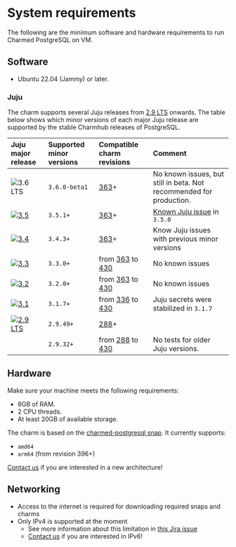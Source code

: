 # System requirements

The following are the minimum software and hardware requirements to run Charmed PostgreSQL on VM.

## Software
* Ubuntu 22.04 (Jammy) or later.

### Juju

The charm supports several Juju releases from [2.9 LTS](https://juju.is/docs/juju/roadmap#juju-juju-29) onwards. The table below shows which minor versions of each major Juju release are supported by the stable Charmhub releases of PostgreSQL.

| Juju major release | Supported minor versions | Compatible charm revisions |Comment |
|:--------|:-----|:-----|:-----|
| ![3.6 LTS] | `3.6.0-beta1` | [363]+ | No known issues, but still in beta. Not recommended for production. |
| [![3.5]](https://juju.is/docs/juju/roadmap#juju-juju-35) | `3.5.1+` | [363]+  | [Known Juju issue](https://bugs.launchpad.net/juju/+bug/2066517) in `3.5.0` |
| [![3.4]](https://juju.is/docs/juju/roadmap#juju-juju-34) | `3.4.3+` | [363]+ | Know Juju issues with previous minor versions |
| [![3.3]](https://juju.is/docs/juju/roadmap#juju-juju-33) | `3.3.0+` | from [363] to [430] | No known issues |
| [![3.2]](https://juju.is/docs/juju/roadmap#juju-juju-32) | `3.2.0+` | from [363] to [430]  | No known issues |
| [![3.1]](https://juju.is/docs/juju/roadmap#juju-juju-31) | `3.1.7+` | from [336] to [430] | Juju secrets were stabilized in `3.1.7` |
| [![2.9 LTS]](https://juju.is/docs/juju/roadmap#juju-juju-29)  | `2.9.49+` | [288]+ | |
|  | `2.9.32+` | from [288] to [430] | No tests for older Juju versions. |

## Hardware

Make sure your machine meets the following requirements:

* 8GB of RAM.
* 2 CPU threads.
* At least 20GB of available storage.

The charm is based on the [charmed-postgresql snap](https://snapcraft.io/charmed-postgresql). It currently supports:
* `amd64`
* `arm64` (from revision 396+)

[Contact us](/t/11863) if you are interested in a new architecture!

## Networking
* Access to the internet is required for downloading required snaps and charms
* Only IPv4 is supported at the moment
  * See more information about this limitation in [this Jira issue](https://warthogs.atlassian.net/browse/DPE-4695)
  * [Contact us](/t/11863) if you are interested in IPv6!

<!-- BADGES -->

[2.9 LTS]: https://img.shields.io/badge/2.9_LTS-%23E95420?label=Juju
[3.1]: https://img.shields.io/badge/3.1-%23E95420?label=Juju
[3.2]: https://img.shields.io/badge/3.2-%23E95420?label=Juju
[3.3]: https://img.shields.io/badge/3.3-%23E95420?label=Juju
[3.4]: https://img.shields.io/badge/3.4-%23E95420?label=Juju
[3.5]: https://img.shields.io/badge/3.5-%23E95420?label=Juju
[3.6 LTS]: https://img.shields.io/badge/3.6_LTS-%23E95420?label=Juju

<!-- LINKS -->
[288]: /t/11876
[336]: /t/11877
[363]: /t/13124
[430]: /t/14067